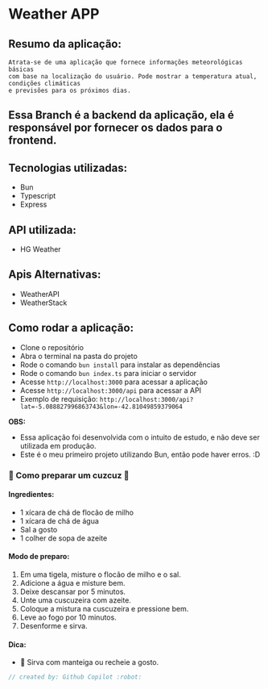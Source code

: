 # Weather APP
## Resumo da aplicação:

```
Atrata-se de uma aplicação que fornece informações meteorológicas básicas
com base na localização do usuário. Pode mostrar a temperatura atual, condições climáticas
e previsões para os próximos dias.
```

## Essa Branch é a backend da aplicação, ela é responsável por fornecer os dados para o frontend.

## Tecnologias utilizadas:
- Bun
- Typescript
- Express

## API utilizada:
- HG Weather

## Apis Alternativas:
- WeatherAPI
- WeatherStack

## Como rodar a aplicação:
- Clone o repositório
- Abra o terminal na pasta do projeto
- Rode o comando `bun install` para instalar as dependências
- Rode o comando `bun index.ts` para iniciar o servidor
- Acesse `http://localhost:3000` para acessar a aplicação
- Acesse `http://localhost:3000/api` para acessar a API
- Exemplo de requisição: `http://localhost:3000/api?lat=-5.088827996863743&lon=-42.81049859379064`


**OBS:**
- Essa aplicação foi desenvolvida com o intuito de estudo, e não deve ser utilizada em produção.
- Este é o meu primeiro projeto utilizando Bun, então pode haver erros. :D


### :shallow_pan_of_food: Como preparar um cuzcuz :shallow_pan_of_food:

#### Ingredientes:
- 1 xícara de chá de flocão de milho
- 1 xícara de chá de água
- Sal a gosto
- 1 colher de sopa de azeite

#### Modo de preparo:
1. Em uma tigela, misture o flocão de milho e o sal.
2. Adicione a água e misture bem.
3. Deixe descansar por 5 minutos.
4. Unte uma cuscuzeira com azeite.
5. Coloque a mistura na cuscuzeira e pressione bem.
6. Leve ao fogo por 10 minutos.
7. Desenforme e sirva.

#### Dica:
- :butter: Sirva com manteiga ou recheie a gosto.

```javascript
// created by: Github Copilot :robot:
```